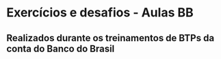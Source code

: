 # Exercícios e desafios - Aulas BB

## Realizados durante os treinamentos de BTPs da conta do Banco do Brasil
